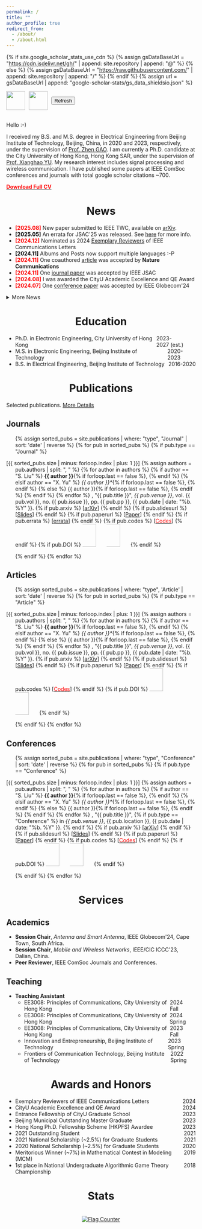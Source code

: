 ```yaml
---
permalink: /
title: ""
author_profile: true
redirect_from: 
  - /about/
  - /about.html
---
```


<style type="text/css">
    h1 {text-align: center}
	h2 {text-align: left}
</style>

<style type="text/css">
	.someClass {
		display: flex;
		justify-content: space-between;
	}

	.content-container {
      display: flex;
      align-items: center;
      gap: 10px; /* 设置元素之间的间距 */
      flex-wrap: wrap; /* 如果屏幕过窄，元素会自动换行 */
    }

    .button-container {
      position: relative;
      display: inline-block;
    }

	/* Tooltip styling */
    .tooltip {
      visibility: hidden;
      background-color: #333;
      color: #fff;
      text-align: center;
      border-radius: 5px;
      padding: 5px;
      position: absolute;
      z-index: 1;
      bottom: 125%; /* Position above the button */
      left: 50%;
      transform: translateX(-50%);
      white-space: nowrap;
      font-size: 14px;
      opacity: 0;
      transition: opacity 0.3s;
    }

    /* Tooltip arrow */
    .tooltip::after {
      content: "";
      position: absolute;
      top: 100%; /* Position below the tooltip */
      left: 50%;
      transform: translateX(-50%);
      border-width: 5px;
      border-style: solid;
      border-color: #333 transparent transparent transparent;
    }

    /* Show tooltip on hover */
    .button-container:hover .tooltip {
      visibility: visible;
      opacity: 1;
    }
</style>

<script>
function refreshPage() {
      location.reload();
    }
</script>

{% if site.google_scholar_stats_use_cdn %}
{% assign gsDataBaseUrl = "https://cdn.jsdelivr.net/gh/" | append: site.repository | append: "@" %}
{% else %}
{% assign gsDataBaseUrl = "https://raw.githubusercontent.com/" | append: site.repository | append: "/" %}
{% endif %}
{% assign url = gsDataBaseUrl | append: "google-scholar-stats/gs_data_shieldsio.json" %}

<div class="content-container" style="font-size:0.8em;">
<img src="https://img.shields.io/github/actions/workflow/status/scliubit/scliubit.github.io/google_citation.yml?branch=main&logo=github" height="50px">
<img src="https://img.shields.io/github/last-commit/scliubit/scliubit.github.io?logo=github" height="50px">
<!-- <img src="https://hits.seeyoufarm.com/api/count/incr/badge.svg?url=https%3A%2F%2Fscliubit.github.io&count_bg=%2379C83D&title_bg=%23555555&icon=googleanalytics.svg&icon_color=%23E7E7E7&title=visits&edge_flat=false" height="50px"/> -->
<div class="button-container">
      <button class="refresh-btn" onclick="refreshPage()">Refresh</button>
      <div class="tooltip">Refresh for Updates</div>
</div>
<!-- <button class="refresh-btn" onclick="refreshPage()" height="50px">Refresh</button><div class="tooltip">Click to refresh the page</div> -->
</div>
<br>

Hello :-)

I received my B.S. and M.S. degree in Electrical Engineering from Beijing Institute of Technology, Beijing, China, in 2020 and 2023, respectively, under the supervision of <a href="https://gaozhen16.github.io" target="_blank">Prof. Zhen GAO</a>. I am currently a Ph.D. candidate at the City University of Hong Kong, Hong Kong SAR, under the supervision of <a href="https://www.ee.cityu.edu.hk/~alexyu/" target="_blank">Prof. Xianghao YU</a>. My research interest includes signal processing and wireless communication. I have published some papers at IEEE ComSoc conferences and journals with total google scholar citations ~700.

<b><a href="/files/CV_Shicong.pdf" ><font color="#FF0000">Download Full CV</font></a></b>

# News

- <b><font color="#FF0000">[2025.08]</font></b> New paper submitted to IEEE TWC, available on <a href="https://arxiv.org/abs/2508.01201">arXiv</a>.
- <b><font color="#000000">[2025.05]</font></b> An errata for JSAC'25 was released. See <a href="/posts/JSAC25ERRATA/">here</a> for more info.
- <b><font color="#FF0000">[2024.12]</font></b> Nominated as 2024 <a href="https://www.comsoc.org/publications/journals/ieee-comml/reviewer-and-editor-appreciation" target="_blank">Exemplary Reviewers</a> of IEEE Communications Letters
- <b><font color="#000000">[2024.11]</font></b> Albums and Posts now support multiple languages :-P
- <b><font color="#FF0000">[2024.11]</font></b> One coauthored <a href="https://www.nature.com/articles/s41467-024-54168-3" target="_blank">article</a> was accepted by <b>Nature Communications</b>
- <b><font color="#FF0000">[2024.11]</font></b> One <a href="https://arxiv.org/abs/2403.11809" target="_blank">journal paper</a> was accepted by IEEE JSAC
- <b><font color="#FF0000">[2024.08]</font></b> I was awarded the CityU Academic Excellence and QE Award
- <b><font color="#FF0000">[2024.07]</font></b> One <a href="https://arxiv.org/abs/2405.01000" target="_blank">conference paper</a> was accepted by IEEE Globecom'24

<details><summary>More News</summary>
<ul>
<li><b>[2023.10]</b> One <a href="https://arxiv.org/abs/2310.18180" target="_blank">conference paper</a> was accepted by IEEE ICC'23</li>
</ul>
</details>


# Education

- <div class="someClass"><div>Ph.D. in Electronic Engineering, City University of Hong Kong</div><div>2023-2027&nbsp;(est.)</div></div>
- <div class="someClass"><div>M.S. in Electronic Engineering, Beijing Institute of Technology</div><div>2020-2023</div></div>
- <div class="someClass"><div>B.S. in Electrical Engineering, Beijing Institute of Technology</div><div>2016-2020</div></div>


# Publications

Selected publications. <a href="/publications/">More Details</a>

## Journals

<ol class="publications">
{% assign sorted_pubs = site.publications | where: "type", "Journal" | sort: 'date' | reverse %}
{% for pub in sorted_pubs %}
	{% if pub.type == "Journal" %}
	<p style="text-indent: -1.5rem;margin-left: 0rem;">
	<span class="publications-number">[{{ sorted_pubs.size | minus: forloop.index | plus: 1  }}]</span>
	{% assign authors = pub.authors | split: ", " %}
	{% for author in authors %}
		{% if author == "S. Liu" %}
			<strong>{{ author }}</strong>{% if forloop.last == false %}, {% endif %}
		{% elsif author == "X. Yu" %}
			<i>{{ author }}*</i>{% if forloop.last == false %}, {% endif %}
		{% else %}
		  	{{ author }}{% if forloop.last == false %}, {% endif %}
		{% endif %}
	{% endfor %}
	, "{{ pub.title }}", <i>{{ pub.venue }}</i>, vol. {{ pub.vol }}, no. {{ pub.issue }}, pp. {{ pub.pp }}, {{ pub.date | date: "%b. %Y" }}.
	{% if pub.arxiv %}
		[<a href="{{ pub.arxiv }}" target="_blank">arXiv</a>]
	{% endif %}
	{% if pub.slidesurl %}
		[<a href="{{ pub.slidesurl }}" target="_blank">Slides</a>]
	{% endif %}
	{% if pub.paperurl %}
		[<a href="{{ pub.paperurl }}" target="_blank">Paper</a>]
	{% endif %}
	{% if pub.errata %}
		[<a href="{{ pub.errata }}" target="_blank">errata</a>]
	{% endif %}
	{% if pub.codes %}
		[<a href="{{ pub.codes }}" target="_blank"><font color="#FF0000">Codes</font></a>]
	{% endif %}
	{% if pub.DOI %}
		<a href="https://doi.org/{{ pub.DOI }}" target="_blank"><img src="https://zenodo.org/badge/DOI/{{ pub.DOI }}.svg" height="60px"></a>
		<img src="https://api.juleskreuer.eu/citation-badge.php?doi={{ pub.DOI }}" height="60px">
	{% endif %}
	<br>
  	</p>
	{% endif %}
{% endfor %}
</ol>

## Articles


<ol class="publications">
{% assign sorted_pubs = site.publications | where: "type", 'Article' | sort: 'date' | reverse %}
{% for pub in sorted_pubs %}
	{% if pub.type == "Article" %}
	<p style="text-indent: -1.5rem;margin-left: 0rem;">
	<span class="publications-number">[{{ sorted_pubs.size | minus: forloop.index | plus: 1  }}]</span>
	{% assign authors = pub.authors | split: ", " %}
	{% for author in authors %}
		{% if author == "S. Liu" %}
			<strong>{{ author }}</strong>{% if forloop.last == false %}, {% endif %}
		{% elsif author == "X. Yu" %}
			<i>{{ author }}*</i>{% if forloop.last == false %}, {% endif %}
		{% else %}
		  	{{ author }}{% if forloop.last == false %}, {% endif %}
		{% endif %}
	{% endfor %}
	, "{{ pub.title }}", <i>{{ pub.venue }}</i>, vol. {{ pub.vol }}, no. {{ pub.issue }}, pp. {{ pub.pp }}, {{ pub.date | date: "%b. %Y" }}.
	{% if pub.arxiv %}
		[<a href="{{ pub.arxiv }}" target="_blank">arXiv</a>]
	{% endif %}
	{% if pub.slidesurl %}
		[<a href="{{ pub.slidesurl }}" target="_blank">Slides</a>]
	{% endif %}
	{% if pub.paperurl %}
		[<a href="{{ pub.paperurl }}" target="_blank">Paper</a>]
	{% endif %}
	{% if pub.codes %}
		[<a href="{{ pub.codes }}" target="_blank"><font color="#FF0000">Codes</font></a>]
	{% endif %}
	{% if pub.DOI %}
		<a href="https://doi.org/{{ pub.DOI }}" target="_blank"><img src="https://zenodo.org/badge/DOI/{{ pub.DOI }}.svg" height="60px"></a>
		<img src="https://api.juleskreuer.eu/citation-badge.php?doi={{ pub.DOI }}" height="60px">
	{% endif %}
	<br>
  	</p>
	{% endif %}
{% endfor %}
</ol>

## Conferences

<ol class="publications">
{% assign sorted_pubs = site.publications | where: "type", "Conference" | sort: 'date' | reverse %}
{% for pub in sorted_pubs %}
	{% if pub.type == "Conference" %}
	<p style="text-indent: -1.5rem;margin-left: 0rem;">
    <span class="publications-number">[{{ sorted_pubs.size | minus: forloop.index | plus: 1  }}]</span>
    {% assign authors = pub.authors | split: ", " %}
    {% for author in authors %}
        {% if author == "S. Liu" %}
        	<strong>{{ author }}</strong>{% if forloop.last == false %}, {% endif %}
		{% elsif author == "X. Yu" %}
			<i>{{ author }}*</i>{% if forloop.last == false %}, {% endif %}
        {% else %}
          	{{ author }}{% if forloop.last == false %}, {% endif %}
        {% endif %}
    {% endfor %}
    , "{{ pub.title }}",
	{% if pub.type == "Conference" %}
		in <i>{{ pub.venue }}</i>, {{ pub.location }}, {{ pub.date | date: "%b. %Y" }}.
	{% endif %}
	{% if pub.arxiv %}
		[<a href="{{ pub.arxiv }}" target="_blank">arXiv</a>]
	{% endif %}
	{% if pub.slidesurl %}
		[<a href="{{ pub.slidesurl }}" target="_blank">Slides</a>]
	{% endif %}
	{% if pub.paperurl %}
		[<a href="{{ pub.paperurl }}" target="_blank">Paper</a>]
	{% endif %}
	{% if pub.codes %}
		[<a href="{{ pub.codes }}" target="_blank"><font color="#FF0000">Codes</font></a>]
	{% endif %}
	{% if pub.DOI %}
		<a href="https://doi.org/{{ pub.DOI }}" target="_blank"><img src="https://zenodo.org/badge/DOI/{{ pub.DOI }}.svg" height="60px"></a>
		<img src="https://api.juleskreuer.eu/citation-badge.php?doi={{ pub.DOI }}" height="60px">
	{% endif %}
	<br>
  	</p>
	{% endif %}
{% endfor %}
</ol>

# Services


## Academics

- **Session Chair**, <i>Antenna and Smart Antenna</i>, IEEE Globecom'24, Cape Town, South Africa.
- **Session Chair**, <i>Mobile and Wireless Networks</i>, IEEE/CIC ICCC'23, Dalian, China.
- **Peer Reviewer**, IEEE ComSoc Journals and Conferences.

## Teaching

- **Teaching Assistant**
	- <div class="someClass"><div>EE3008: Principles of Communications, City University of Hong Kong</div><div>2024&nbsp;&nbsp;&nbsp;&nbsp;&nbsp; Fall</div></div>
	- <div class="someClass"><div>EE3008: Principles of Communications, City University of Hong Kong</div><div>2024 Spring</div></div>
	- <div class="someClass"><div>EE3008: Principles of Communications, City University of Hong Kong</div><div>2023&nbsp;&nbsp;&nbsp;&nbsp;&nbsp; Fall</div></div>
	- <div class="someClass"><div>Innovation and Entrepreneurship, Beijing Institute of Technology</div><div>2023 Spring</div></div>
	- <div class="someClass"><div>Frontiers of Communication Technology, Beijing Institute of Technology</div><div>2022 Spring</div></div>

# Awards and Honors

- <div class="someClass"><div>Exemplary Reviewers of IEEE Communications Letters</div><div>2024</div></div>
- <div class="someClass"><div>CityU Academic Excellence and QE Award</div><div>2024</div></div>
- <div class="someClass"><div>Entrance Fellowship of CityU Graduate School</div><div>2023</div></div>
- <div class="someClass"><div>Beijing Municipal Outstanding Master Graduate</div><div>2023</div></div>
- <div class="someClass"><div>Hong Kong Ph.D. Fellowship Scheme (HKPFS) Awardee</div><div>2023</div></div>
- <div class="someClass"><div>2021 Outstanding Student</div><div>2021</div></div>
- <div class="someClass"><div>2021 National Scholarship (~2.5%) for Graduate Students</div><div>2021</div></div>
- <div class="someClass"><div>2020 National Scholarship (~2.5%) for Graduate Students</div><div>2020</div></div>
- <div class="someClass"><div>Meritorious Winner (~7%) in Mathematical Contest in Modeling (MCM)</div><div>2019</div></div>
- <div class="someClass"><div>1st place in National Undergraduate Algorithmic Game Theory Championship</div><div>2018</div></div>



# Stats
<br>
<!-- <hr> -->
<style>
    .center {
        text-align: center;
		width: 300px;
		margin: 0 auto;
    }
    hr {
        width: 200px; /* Adjust width as needed */
        margin: 0 auto; /* Center the hr */
    }
</style>

<div class='center'>
<script type='text/javascript' id='clustrmaps' src='//cdn.clustrmaps.com/map_v2.js?cl=ffffff&w=300&t=tt&d=dmVatQT8g0590arpll0thgjnbjngqp0QqLSiLkH5KuU'></script>
</div>

<div class='center'>
<a href="https://info.flagcounter.com/4GAt"><img src="https://s01.flagcounter.com/count2/4GAt/bg_FFFFFF/txt_000000/border_CCCCCC/columns_4/maxflags_4/viewers_0/labels_0/pageviews_1/flags_0/percent_0/" alt="Flag Counter" border="0"></a>
</div>

